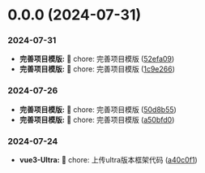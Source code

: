 # 0.0.0 (2024-07-31)


### 2024-07-31

* **完善项目模版:** 🧱 chore: 完善项目模版 ([52efa09](https://github.com/jianfengtheboy/mobile-app-ui/commit/52efa09))
* **完善项目模版:** 🧱 chore: 完善项目模版 ([1c9e266](https://github.com/jianfengtheboy/mobile-app-ui/commit/1c9e266))


### 2024-07-26

* **完善项目模版:** 🧱 chore: 完善项目模版 ([50d8b55](https://github.com/jianfengtheboy/mobile-app-ui/commit/50d8b55))
* **完善项目模版:** 🧱 chore: 完善项目模版 ([a50bfd0](https://github.com/jianfengtheboy/mobile-app-ui/commit/a50bfd0))


### 2024-07-24

* **vue3-Ultra:** 🧱 chore: 上传ultra版本框架代码 ([a40c0f1](https://github.com/jianfengtheboy/mobile-app-ui/commit/a40c0f1))



